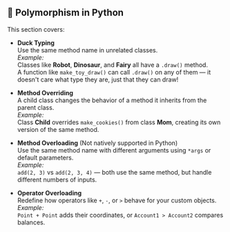 ## 🔁 Polymorphism in Python

This section covers:

- **Duck Typing**  
  Use the same method name in unrelated classes.  
  _Example:_  
  Classes like **Robot**, **Dinosaur**, and **Fairy** all have a `.draw()` method.  
  A function like `make_toy_draw()` can call `.draw()` on any of them — it doesn't care what type they are, just that they can draw!

- **Method Overriding**  
  A child class changes the behavior of a method it inherits from the parent class.  
  _Example:_  
  Class **Child** overrides `make_cookies()` from class **Mom**, creating its own version of the same method.

- **Method Overloading** (Not natively supported in Python)  
  Use the same method name with different arguments using `*args` or default parameters.  
  _Example:_  
  `add(2, 3)` vs `add(2, 3, 4)` — both use the same method, but handle different numbers of inputs.

- **Operator Overloading**  
  Redefine how operators like `+`, `-`, or `>` behave for your custom objects.  
  _Example:_  
  `Point + Point` adds their coordinates, or `Account1 > Account2` compares balances.
  
